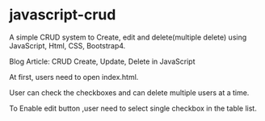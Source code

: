 # javascript-crud

A simple CRUD system to Create, edit and delete(multiple delete) using JavaScript, Html, CSS, Bootstrap4.

Blog Article: CRUD Create, Update, Delete in JavaScript

At first, users need to open index.html.

User can check the checkboxes and can delete multiple users at a time.

To Enable edit button ,user need to select single checkbox in the table list.

